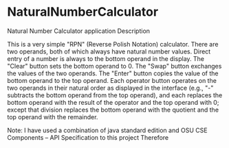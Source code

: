 # NaturalNumberCalculator


Natural Number Calculator application Description

This is a very simple "RPN" (Reverse Polish Notation) calculator. There are
two operands, both of which always have natural number values. Direct entry
of a number is always to the bottom operand in the display. The "Clear"
button sets the bottom operand to 0. The "Swap" button exchanges the values
of the two operands. The "Enter" button copies the value of the bottom
operand to the top operand. Each operator button operates on the two operands
in their natural order as displayed in the interface (e.g., "-" subtracts the
bottom operand from the top operand), and each replaces the bottom operand
with the result of the operator and the top operand with 0; except that
division replaces the bottom operand with the quotient and the top operand
with the remainder.



Note: I have used a combination of java standard edition and OSU CSE Components – API Specification to this project
Therefore 
